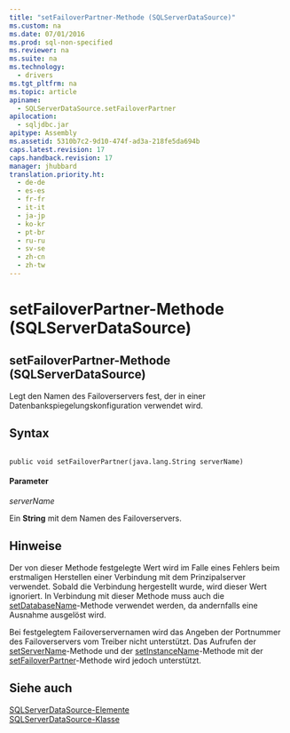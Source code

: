 ```yaml
---
title: "setFailoverPartner-Methode (SQLServerDataSource)"
ms.custom: na
ms.date: 07/01/2016
ms.prod: sql-non-specified
ms.reviewer: na
ms.suite: na
ms.technology: 
  - drivers
ms.tgt_pltfrm: na
ms.topic: article
apiname: 
  - SQLServerDataSource.setFailoverPartner
apilocation: 
  - sqljdbc.jar
apitype: Assembly
ms.assetid: 5310b7c2-9d10-474f-ad3a-218fe5da694b
caps.latest.revision: 17
caps.handback.revision: 17
manager: jhubbard
translation.priority.ht: 
  - de-de
  - es-es
  - fr-fr
  - it-it
  - ja-jp
  - ko-kr
  - pt-br
  - ru-ru
  - sv-se
  - zh-cn
  - zh-tw
---
```

# setFailoverPartner-Methode (SQLServerDataSource)
    
## setFailoverPartner\-Methode \(SQLServerDataSource\)  
 Legt den Namen des Failoverservers fest, der in einer Datenbankspiegelungskonfiguration verwendet wird.  
  
## Syntax  
  
```  
  
public void setFailoverPartner(java.lang.String serverName)  
```  
  
#### Parameter  
 *serverName*  
  
 Ein **String** mit dem Namen des Failoverservers.  
  
## Hinweise  
 Der von dieser Methode festgelegte Wert wird im Falle eines Fehlers beim erstmaligen Herstellen einer Verbindung mit dem Prinzipalserver verwendet. Sobald die Verbindung hergestellt wurde, wird dieser Wert ignoriert. In Verbindung mit dieser Methode muss auch die [setDatabaseName](../content/setDatabaseName-Method--SQLServerDataSource-.md)\-Methode verwendet werden, da andernfalls eine Ausnahme ausgelöst wird.  
  
 Bei festgelegtem Failoverservernamen wird das Angeben der Portnummer des Failoverservers vom Treiber nicht unterstützt. Das Aufrufen der [setServerName](../content/setServerName-Method--SQLServerDataSource-.md)\-Methode und der [setInstanceName](../content/setInstanceName-Method--SQLServerDataSource-.md)\-Methode mit der [setFailoverPartner](../content/setFailoverPartner-Method--SQLServerDataSource-.md)\-Methode wird jedoch unterstützt.  
  
## Siehe auch  
 [SQLServerDataSource-Elemente](../content/SQLServerDataSource-Members.md)   
 [SQLServerDataSource-Klasse](../content/SQLServerDataSource-Class.md)  
  
  